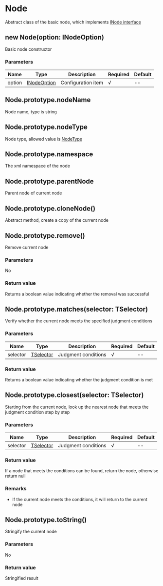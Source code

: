 # Node

Abstract class of the basic node, which implements [INode interface](types.md#inode)

## new Node(option: INodeOption)

Basic node constructor

### Parameters

Name | Type | Description | Required | Default
---- | ---- | ---- | ---- | ----
option | [INodeOption](types.md#inodeoption) | Configuration item | √ | --

## Node.prototype.nodeName

Node name, type is string

## Node.prototype.nodeType

Node type, allowed value is [NodeType](node-type.md)

## Node.prototype.namespace

The xml namespace of the node

## Node.prototype.parentNode

Parent node of current node

## Node.prototype.cloneNode()

Abstract method, create a copy of the current node 

## Node.prototype.remove()

Remove current node

### Parameters

No

### Return value

Returns a boolean value indicating whether the removal was successful

## Node.prototype.matches(selector: TSelector)

Verify whether the current node meets the specified judgment conditions

### Parameters

Name | Type | Description | Required | Default
---- | ---- | ---- | ---- | ----
selector | [TSelector](types.md#tselector) | Judgment conditions | √ | --

### Return value

Returns a boolean value indicating whether the judgment condition is met

## Node.prototype.closest(selector: TSelector)

Starting from the current node, look up the nearest node that meets the judgment condition step by step

### Parameters

Name | Type | Description | Required | Default
---- | ---- | ---- | ---- | ----
selector | [TSelector](types.md#tselector) | Judgment conditions | √ | --

### Return value

If a node that meets the conditions can be found, return the node, otherwise return null

### Remarks

- If the current node meets the conditions, it will return to the current node

## Node.prototype.toString()

Stringify the current node

### Parameters

No

### Return value

Stringified result

